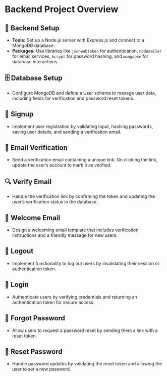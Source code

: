 # Backend Project Overview

## 🔧 Backend Setup
- **Tools:** Set up a Node.js server with Express.js and connect to a MongoDB database.
- **Packages:** Use libraries like `jsonwebtoken` for authentication, `nodemailer` for email services, `bcrypt` for password hashing, and `mongoose` for database interactions.

## 🗄️ Database Setup
- Configure MongoDB and define a User schema to manage user data, including fields for verification and password reset tokens.

## 🔐 Signup
- Implement user registration by validating input, hashing passwords, saving user details, and sending a verification email.

## 📧 Email Verification
- Send a verification email containing a unique link. On clicking the link, update the user’s account to mark it as verified.

## 🔍 Verify Email
- Handle the verification link by confirming the token and updating the user’s verification status in the database.

## 📄 Welcome Email
- Design a welcoming email template that includes verification instructions and a friendly message for new users.

## 🚪 Logout
- Implement functionality to log out users by invalidating their session or authentication token.

## 🔑 Login
- Authenticate users by verifying credentials and returning an authentication token for secure access.

## 🔄 Forgot Password
- Allow users to request a password reset by sending them a link with a reset token.

## 🔁 Reset Password
- Handle password updates by validating the reset token and allowing the user to set a new password.
